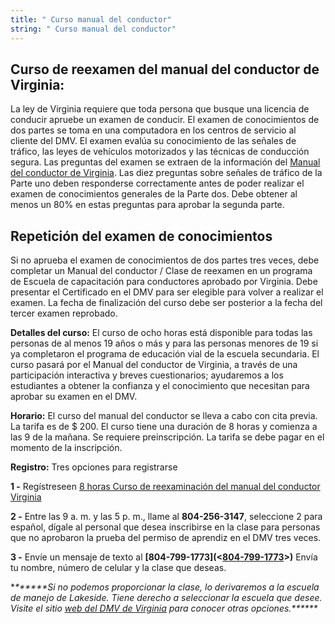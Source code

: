 ```yaml
---
title: " Curso manual del conductor"
string: " Curso manual del conductor"
---
```

## Curso de reexamen del manual del conductor de Virginia:

La ley de Virginia requiere que toda persona que busque una licencia de conducir apruebe un examen de conducir. El examen de conocimientos de dos partes se toma en una computadora en los centros de servicio al cliente del DMV. El examen evalúa su conocimiento de las señales de tráfico, las leyes de vehículos motorizados y las técnicas de conducción segura. Las preguntas del examen se extraen de la información del [Manual del conductor de Virginia](<https: // https: //www.dmv.virginia.gov/drivers/#manual.asp>). Las diez preguntas sobre señales de tráfico de la Parte uno deben responderse correctamente antes de poder realizar el examen de conocimientos generales de la Parte dos. Debe obtener al menos un 80% en estas preguntas para aprobar la segunda parte.

## Repetición del examen de conocimientos

Si no aprueba el examen de conocimientos de dos partes tres veces, debe completar un Manual del conductor / Clase de reexamen en un programa de Escuela de capacitación para conductores aprobado por Virginia. Debe presentar el Certificado en el DMV para ser elegible para volver a realizar el examen. La fecha de finalización del curso debe ser posterior a la fecha del tercer examen reprobado.

**Detalles del curso:**  El curso de ocho horas está disponible para todas las personas de al menos 19 años o más y para las personas menores de 19 si ya completaron el programa de educación vial de la escuela secundaria. El curso pasará por el Manual del conductor de Virginia, a través de una participación interactiva y breves cuestionarios; ayudaremos a los estudiantes a obtener la confianza y el conocimiento que necesitan para aprobar su examen en el DMV.

**Horario:**  El curso del manual del conductor se lleva a cabo con cita previa. La tarifa es de $ 200. El curso tiene una duración de 8 horas y comienza a las 9 de la mañana. Se requiere preinscripción. La tarifa se debe pagar en el momento de la inscripción. 

**Registro:** Tres opciones para registrarse

**1 -** Regístreseen  [8 horas Curso de reexaminación del manual del conductor Virginia ](https://booking.setmore.com/scheduleappointment/2c7d92a2-3463-4a40-8c6f-342980b8a0bf/class/cab937cf87e649bebb650bc6ce120d21e27e2e125a)

**2 -** Entre las 9 a. m. y las 5 p. m., llame al **804-256-3147**, seleccione 2 para español, dígale al personal que desea inscribirse en la clase para personas que no aprobaron la prueba del permiso de aprendiz en el DMV tres veces.

**3 -**  Envíe un mensaje de texto al **[804-799-1773](<<a href=“tel:804-799-1773”>804-799-1773</a>>)** Envía tu nombre, número de celular y la clase que deseas.

**\*﻿\*\*\*\*\**Si no podemos proporcionar la clase, lo derivaremos a la escuela de manejo de Lakeside. Tiene derecho a seleccionar la escuela que desee. Visite el sitio [web del DMV de Virginia](https://www.dmv.virginia.gov/#/) para conocer otras opciones.\*\*\*\*\*\***